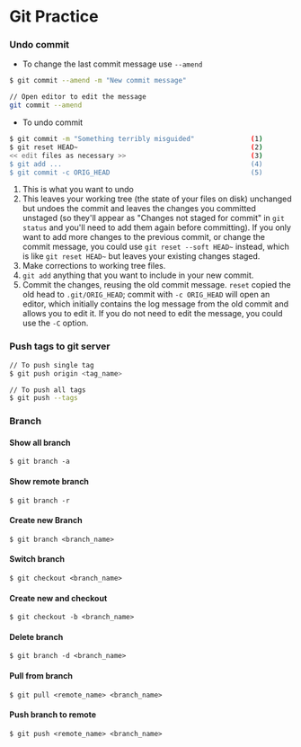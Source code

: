 # Git Practice

### Undo commit
* To change the last commit message use `--amend`
```bash
$ git commit --amend -m "New commit message"

// Open editor to edit the message
git commit --amend
```

* To undo commit 
```bash
$ git commit -m "Something terribly misguided"              (1)
$ git reset HEAD~                                           (2)
<< edit files as necessary >>                               (3)
$ git add ...                                               (4)
$ git commit -c ORIG_HEAD                                   (5)
```

1. This is what you want to undo
2. This leaves your working tree (the state of your files on disk) unchanged but undoes the commit and leaves the changes you committed unstaged (so they'll appear as "Changes not staged for commit" in `git status` and you'll need to add them again before committing). If you only want to add more changes to the previous commit, or change the commit message, you could use `git reset --soft HEAD~` instead, which is like `git reset HEAD~` but leaves your existing changes staged.
3. Make corrections to working tree files.
4. `git add` anything that you want to include in your new commit.
5. Commit the changes, reusing the old commit message. `reset` copied the old head to `.git/ORIG_HEAD`; commit with `-c ORIG_HEAD` will open an editor, which initially contains the log message from the old commit and allows you to edit it. If you do not need to edit the message, you could use the `-C` option.

### Push tags to git server
```bash
// To push single tag
$ git push origin <tag_name>

// To push all tags
$ git push --tags
```
### Branch

#### Show all branch
`$ git branch -a`

#### Show remote branch
`$ git branch -r`

#### Create new Branch
`$ git branch <branch_name>`

#### Switch branch
`$ git checkout <branch_name>`

#### Create new and checkout
`$ git checkout -b <branch_name>`

#### Delete branch 
`$ git branch -d <branch_name>`

#### Pull from branch
`$ git pull <remote_name> <branch_name>`

#### Push branch to remote
`$ git push <remote_name> <branch_name>`




